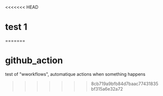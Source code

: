 <<<<<<< HEAD
# test 1
=======
# github_action
test of "wworkflows", automatique actions when something happens
>>>>>>> 8cb719a9bfb84d7baac77431835bf315a6e32a72
